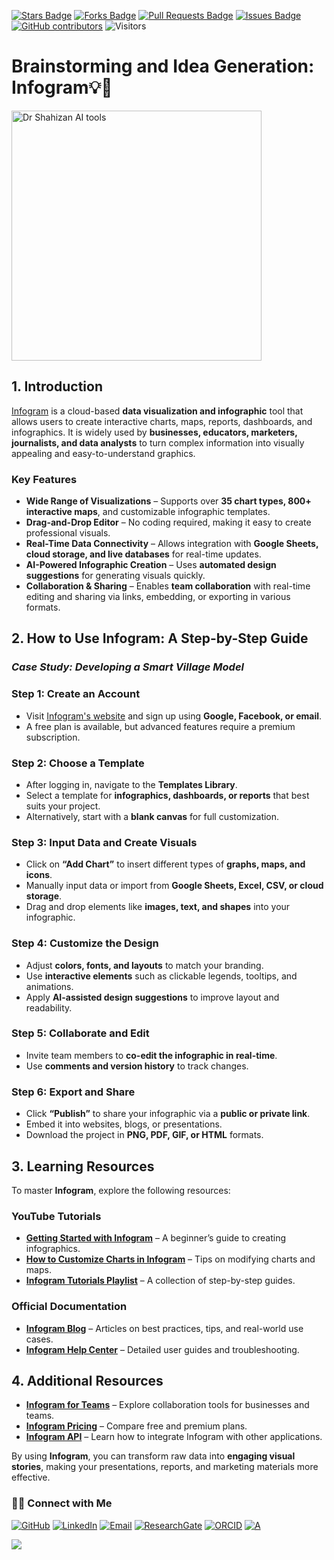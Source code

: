 <a href="https://github.com/drshahizan/short-course/stargazers"><img src="https://img.shields.io/github/stars/drshahizan/short-course" alt="Stars Badge"/></a>
<a href="https://github.com/drshahizan/short-course/network/members"><img src="https://img.shields.io/github/forks/drshahizan/short-course" alt="Forks Badge"/></a>
<a href="https://github.com/drshahizan/short-course/pulls"><img src="https://img.shields.io/github/issues-pr/drshahizan/short-course" alt="Pull Requests Badge"/></a>
<a href="https://github.com/drshahizan/short-course"><img src="https://img.shields.io/github/issues/drshahizan/short-course" alt="Issues Badge"/></a>
<a href="https://github.com/drshahizan/short-course/graphs/contributors"><img alt="GitHub contributors" src="https://img.shields.io/github/contributors/drshahizan/short-course?color=2b9348"></a>
![Visitors](https://api.visitorbadge.io/api/visitors?path=https%3A%2F%2Fgithub.com%2Fdrshahizan%2Fshort-course&labelColor=%23d9e3f0&countColor=%23697689&style=flat)

# Brainstorming and Idea Generation: Infogram💡🧠

<a href="https://github.com/drshahizan/short-course/blob/main/workshop/25AIwriting">
 <img src="https://cdn.jifo.co/js/dist/35e36ad5717a3089b2246e91c9cf72e6.png" alt="Dr Shahizan AI tools"  height="400">
</a>

## 1. Introduction

[Infogram](https://infogram.com/) is a cloud-based **data visualization and infographic** tool that allows users to create interactive charts, maps, reports, dashboards, and infographics. It is widely used by **businesses, educators, marketers, journalists, and data analysts** to turn complex information into visually appealing and easy-to-understand graphics.

### **Key Features**
- **Wide Range of Visualizations** – Supports over **35 chart types, 800+ interactive maps**, and customizable infographic templates.
- **Drag-and-Drop Editor** – No coding required, making it easy to create professional visuals.
- **Real-Time Data Connectivity** – Allows integration with **Google Sheets, cloud storage, and live databases** for real-time updates.
- **AI-Powered Infographic Creation** – Uses **automated design suggestions** for generating visuals quickly.
- **Collaboration & Sharing** – Enables **team collaboration** with real-time editing and sharing via links, embedding, or exporting in various formats.

## 2. How to Use Infogram: A Step-by-Step Guide

### *Case Study: Developing a Smart Village Model*

### **Step 1: Create an Account**
- Visit [Infogram's website](https://infogram.com/) and sign up using **Google, Facebook, or email**.
- A free plan is available, but advanced features require a premium subscription.

### **Step 2: Choose a Template**
- After logging in, navigate to the **Templates Library**.
- Select a template for **infographics, dashboards, or reports** that best suits your project.
- Alternatively, start with a **blank canvas** for full customization.

### **Step 3: Input Data and Create Visuals**
- Click on **“Add Chart”** to insert different types of **graphs, maps, and icons**.
- Manually input data or import from **Google Sheets, Excel, CSV, or cloud storage**.
- Drag and drop elements like **images, text, and shapes** into your infographic.

### **Step 4: Customize the Design**
- Adjust **colors, fonts, and layouts** to match your branding.
- Use **interactive elements** such as clickable legends, tooltips, and animations.
- Apply **AI-assisted design suggestions** to improve layout and readability.

### **Step 5: Collaborate and Edit**
- Invite team members to **co-edit the infographic in real-time**.
- Use **comments and version history** to track changes.

### **Step 6: Export and Share**
- Click **“Publish”** to share your infographic via a **public or private link**.
- Embed it into websites, blogs, or presentations.
- Download the project in **PNG, PDF, GIF, or HTML** formats.

## 3. Learning Resources

To master **Infogram**, explore the following resources:

### **YouTube Tutorials**
- **[Getting Started with Infogram](https://www.youtube.com/watch?v=Wgg0My-rZnc)** – A beginner’s guide to creating infographics.
- **[How to Customize Charts in Infogram](https://www.youtube.com/watch?v=hrA00STNLTo)** – Tips on modifying charts and maps.
- **[Infogram Tutorials Playlist](https://www.youtube.com/playlist?list=PLTYygCjVULcBgbWeDG9PM-R9v6VEPyq8C)** – A collection of step-by-step guides.

### **Official Documentation**
- **[Infogram Blog](https://infogram.com/blog/)** – Articles on best practices, tips, and real-world use cases.
- **[Infogram Help Center](https://support.infogram.com/)** – Detailed user guides and troubleshooting.

## 4. Additional Resources

- **[Infogram for Teams](https://infogram.com/teams)** – Explore collaboration tools for businesses and teams.
- **[Infogram Pricing](https://infogram.com/pricing)** – Compare free and premium plans.
- **[Infogram API](https://developers.infogram.com/)** – Learn how to integrate Infogram with other applications.

By using **Infogram**, you can transform raw data into **engaging visual stories**, making your presentations, reports, and marketing materials more effective.


### 🙌🏻 Connect with Me
<p align="left">
    <a href="https://github.com/drshahizan" target="_blank"><img alt="GitHub" src="https://img.shields.io/badge/-@drshahizan-181717?style=flat-square&logo=GitHub&logoColor=white"></a>
    <a href="https://www.linkedin.com/in/drshahizan" target="_blank"><img alt="LinkedIn" src="https://img.shields.io/badge/-drshahizan-blue?style=flat-square&logo=Linkedin&logoColor=white&link=https://www.linkedin.com/in/drshahizan/"></a>
    <a href="mailto:shahizan@utm.my" target="_blank"><img alt="Email" src="https://img.shields.io/badge/-shahizan@utm.my-c14438?style=flat-square&logo=Gmail&logoColor=white&link=mailto:shahizan@utm.my.com"></a>
    <a href="https://www.researchgate.net/profile/Mohd-Othman-28" target="_blank"><img alt="ResearchGate" src="https://img.shields.io/badge/-ResearchGate-00CCBB?style=flat-square&logo=ResearchGate&logoColor=white"></a>
    <a href="https://orcid.org/0000-0003-4261-1873" target="_blank"><img alt="ORCID" src="https://img.shields.io/badge/-ORCID-A6CE39?style=flat-square&logo=ORCID&logoColor=white"></a> 
 <a href="https://visitorbadge.io/status?path=https%3A%2F%2Fgithub.com%2Fdrshahizan" target="_blank"><img alt="A" src="https://api.visitorbadge.io/api/visitors?path=https%3A%2F%2Fgithub.com%2Fdrshahizan&labelColor=%23697689&countColor=%23555555&style=plastic"></a>
 
![](https://hit.yhype.me/github/profile?user_id=81284918)
</p>

